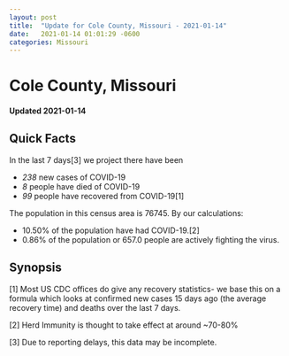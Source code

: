```yaml
---
layout: post
title:  "Update for Cole County, Missouri - 2021-01-14"
date:   2021-01-14 01:01:29 -0600
categories: Missouri
---
```


# Cole County, Missouri
#### Updated 2021-01-14

## Quick Facts

In the last 7 days[3] we project there have been
- *238* new cases of COVID-19
- *8* people have died of COVID-19
- *99* people have recovered from COVID-19[1]

The population in this census area is 76745. By our calculations:
- 10.50% of the population have had COVID-19.[2]
- 0.86% of the population or 657.0 people are actively fighting the virus.

## Synopsis




[1] Most US CDC offices do give any recovery statistics- we base this on a formula which looks at confirmed new cases
15 days ago (the average recovery time) and deaths over the last 7 days.

[2] Herd Immunity is thought to take effect at around ~70-80%

[3] Due to reporting delays, this data may be incomplete.
 
    